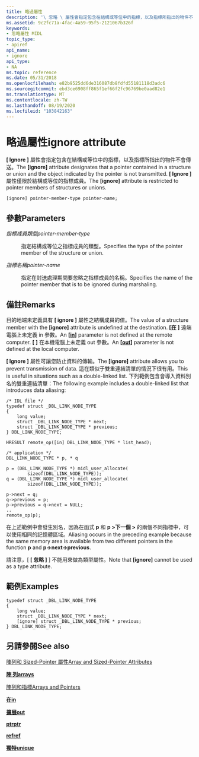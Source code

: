 ```yaml
---
title: 略過屬性
description: '\ 忽略 \ 屬性會指定包含在結構或等位中的指標，以及指標所指出的物件不會傳送。 \ 忽略 \ 屬性僅限於結構或等位的指標成員。'
ms.assetid: 9c2fc71a-4fac-4a59-95f5-2121067b326f
keywords:
- 忽略屬性 MIDL
topic_type:
- apiref
api_name:
- ignore
api_type:
- NA
ms.topic: reference
ms.date: 05/31/2018
ms.openlocfilehash: e82b9525dd6de316087db8fdfd55181118d3adc6
ms.sourcegitcommit: ebd3ce6908ff865f1ef66f2fc96769be0aad82e1
ms.translationtype: MT
ms.contentlocale: zh-TW
ms.lasthandoff: 08/19/2020
ms.locfileid: "103842163"
---
```

# <a name="ignore-attribute"></a><span data-ttu-id="801dc-105">略過屬性</span><span class="sxs-lookup"><span data-stu-id="801dc-105">ignore attribute</span></span>

<span data-ttu-id="801dc-106">**\[ Ignore \]** 屬性會指定包含在結構或等位中的指標，以及指標所指出的物件不會傳送。</span><span class="sxs-lookup"><span data-stu-id="801dc-106">The **\[ignore\]** attribute designates that a pointer contained in a structure or union and the object indicated by the pointer is not transmitted.</span></span> <span data-ttu-id="801dc-107">**\[ Ignore \]** 屬性僅限於結構或等位的指標成員。</span><span class="sxs-lookup"><span data-stu-id="801dc-107">The **\[ignore\]** attribute is restricted to pointer members of structures or unions.</span></span>

``` syntax
[ignore] pointer-member-type pointer-name;
```

## <a name="parameters"></a><span data-ttu-id="801dc-108">參數</span><span class="sxs-lookup"><span data-stu-id="801dc-108">Parameters</span></span>

<dl> <dt>

<span data-ttu-id="801dc-109">*指標成員類型*</span><span class="sxs-lookup"><span data-stu-id="801dc-109">*pointer-member-type*</span></span> 
</dt> <dd>

<span data-ttu-id="801dc-110">指定結構或等位之指標成員的類型。</span><span class="sxs-lookup"><span data-stu-id="801dc-110">Specifies the type of the pointer member of the structure or union.</span></span>

</dd> <dt>

<span data-ttu-id="801dc-111">*指標名稱*</span><span class="sxs-lookup"><span data-stu-id="801dc-111">*pointer-name*</span></span> 
</dt> <dd>

<span data-ttu-id="801dc-112">指定在封送處理期間要忽略之指標成員的名稱。</span><span class="sxs-lookup"><span data-stu-id="801dc-112">Specifies the name of the pointer member that is to be ignored during marshaling.</span></span>

</dd> </dl>

## <a name="remarks"></a><span data-ttu-id="801dc-113">備註</span><span class="sxs-lookup"><span data-stu-id="801dc-113">Remarks</span></span>

<span data-ttu-id="801dc-114">目的地端未定義具有 **\[ ignore \]** 屬性之結構成員的值。</span><span class="sxs-lookup"><span data-stu-id="801dc-114">The value of a structure member with the **\[ignore\]** attribute is undefined at the destination.</span></span> <span data-ttu-id="801dc-115">**\[**[**在**](in.md) **\]** 遠端電腦上未定義 in 參數。</span><span class="sxs-lookup"><span data-stu-id="801dc-115">An **\[**[**in**](in.md)**\]** parameter is not defined at the remote computer.</span></span> <span data-ttu-id="801dc-116">**\[** [](out-idl.md) **\]** 在本機電腦上未定義 out 參數。</span><span class="sxs-lookup"><span data-stu-id="801dc-116">An **\[**[**out**](out-idl.md)**\]** parameter is not defined at the local computer.</span></span>

<span data-ttu-id="801dc-117">**\[ Ignore \]** 屬性可讓您防止資料的傳輸。</span><span class="sxs-lookup"><span data-stu-id="801dc-117">The **\[ignore\]** attribute allows you to prevent transmission of data.</span></span> <span data-ttu-id="801dc-118">這在類似于雙重連結清單的情況下很有用。</span><span class="sxs-lookup"><span data-stu-id="801dc-118">This is useful in situations such as a double-linked list.</span></span> <span data-ttu-id="801dc-119">下列範例包含會導入資料別名的雙重連結清單：</span><span class="sxs-lookup"><span data-stu-id="801dc-119">The following example includes a double-linked list that introduces data aliasing:</span></span>

``` syntax
/* IDL file */ 
typedef struct _DBL_LINK_NODE_TYPE 
{ 
    long value; 
    struct _DBL_LINK_NODE_TYPE * next; 
    struct _DBL_LINK_NODE_TYPE * previous; 
} DBL_LINK_NODE_TYPE; 
 
HRESULT remote_op([in] DBL_LINK_NODE_TYPE * list_head); 
 
/* application */ 
DBL_LINK_NODE_TYPE * p, * q 
 
p = (DBL_LINK_NODE_TYPE *) midl_user_allocate(
        sizeof(DBL_LINK_NODE_TYPE)); 
q = (DBL_LINK_NODE_TYPE *) midl_user_allocate(
        sizeof(DBL_LINK_NODE_TYPE)); 
 
p->next = q;  
q->previous = p; 
p->previous = q->next = NULL; 
.. 
remote_op(p);
```

<span data-ttu-id="801dc-120">在上述範例中會發生別名，因為在函式 **p** 和 **p >下一個 >** 的兩個不同指標中，可以使用相同的記憶體區域。</span><span class="sxs-lookup"><span data-stu-id="801dc-120">Aliasing occurs in the preceding example because the same memory area is available from two different pointers in the function **p** and **p->next->previous**.</span></span>

<span data-ttu-id="801dc-121">請注意，[ **\[ 忽略 \]** ] 不能用來做為類型屬性。</span><span class="sxs-lookup"><span data-stu-id="801dc-121">Note that **\[ignore\]** cannot be used as a type attribute.</span></span>

## <a name="examples"></a><span data-ttu-id="801dc-122">範例</span><span class="sxs-lookup"><span data-stu-id="801dc-122">Examples</span></span>

``` syntax
typedef struct _DBL_LINK_NODE_TYPE 
{ 
    long value; 
    struct _DBL_LINK_NODE_TYPE * next; 
    [ignore] struct _DBL_LINK_NODE_TYPE * previous; 
} DBL_LINK_NODE_TYPE;
```

## <a name="see-also"></a><span data-ttu-id="801dc-123">另請參閱</span><span class="sxs-lookup"><span data-stu-id="801dc-123">See also</span></span>

<dl> <dt>

[<span data-ttu-id="801dc-124">陣列和 Sized-Pointer 屬性</span><span class="sxs-lookup"><span data-stu-id="801dc-124">Array and Sized-Pointer Attributes</span></span>](array-and-sized-pointer-attributes.md)
</dt> <dt>

[<span data-ttu-id="801dc-125">**陣 列**</span><span class="sxs-lookup"><span data-stu-id="801dc-125">**arrays**</span></span>](arrays-1.md)
</dt> <dt>

[<span data-ttu-id="801dc-126">陣列和指標</span><span class="sxs-lookup"><span data-stu-id="801dc-126">Arrays and Pointers</span></span>](/windows/desktop/Rpc/arrays-and-pointers)
</dt> <dt>

[<span data-ttu-id="801dc-127">**在**</span><span class="sxs-lookup"><span data-stu-id="801dc-127">**in**</span></span>](in.md)
</dt> <dt>

[<span data-ttu-id="801dc-128">**擴展**</span><span class="sxs-lookup"><span data-stu-id="801dc-128">**out**</span></span>](out-idl.md)
</dt> <dt>

[<span data-ttu-id="801dc-129">**ptr**</span><span class="sxs-lookup"><span data-stu-id="801dc-129">**ptr**</span></span>](ptr.md)
</dt> <dt>

[<span data-ttu-id="801dc-130">**ref**</span><span class="sxs-lookup"><span data-stu-id="801dc-130">**ref**</span></span>](ref.md)
</dt> <dt>

[<span data-ttu-id="801dc-131">**獨特**</span><span class="sxs-lookup"><span data-stu-id="801dc-131">**unique**</span></span>](unique.md)
</dt> </dl>

 

 